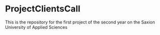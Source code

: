 # ProjectClientsCall
This is the repository for the first project of the second year on the Saxion University of Applied Sciences
